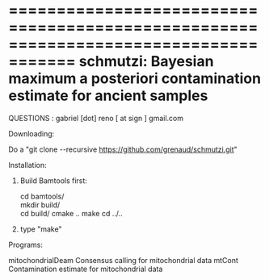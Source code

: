 =====================================================================================
  schmutzi: Bayesian maximum a posteriori contamination estimate for ancient samples
=====================================================================================

QUESTIONS :
   gabriel [dot] reno [ at sign ] gmail.com

Downloading:

Do a "git clone --recursive https://github.com/grenaud/schmutzi.git"

Installation:

1) Build Bamtools first:

    cd bamtools/   
    mkdir build/   
    cd build/
    cmake ..
    make 
    cd ../..

2) type "make"


Programs:


mitochondrialDeam	Consensus calling for mitochondrial data
mtCont  	   	Contamination estimate for mitochondrial data



